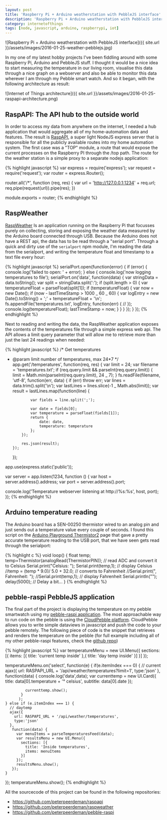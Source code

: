 ```yaml
---
layout: post
title: 'Raspberry Pi + Arduino weatherstation with PebbleJS interface'
description: 'Raspberry Pi + Arduino weatherstation with PebbleJS interface'
category: internetofthings
tags: [node, javascript, arduino, raspberrypi, iot]
---
```


![Raspberry Pi + Arduino weatherstation with PebbleJS interface]({{ site.url }}/assets/images/2016-01-25-weather-pebblejs.jpg)

In my one of my latest hobby projects I've been fiddling around with some Raspberry Pi, Arduino and PebbleJS stuff. I thought it would be a nice idea to start measuring the temperature in our living room, visualise this data through a nice graph on a webserver and also be able to monitor this data wherever I am through my Pebble smart watch. And so it began, with the following architecture as result:

![Internet of Things architecture]({{ site.url }}/assets/images/2016-01-25-raspapi-architecture.png)

## RaspAPI: The API hub to the outside world

In order to access my data from anywhere on the internet, I needed a hub application that would aggregate all of my home-automation data and features. The result is [RaspAPI](https://github.com/peterpeerdeman/raspapi), a super light NodeJS express server that is responsible for all the publicly available routes into my home automation system. The first case was a "TOP" module, a route that would expose the current processes on the Raspberry PI through the /top path. The route for the weather station is a simple proxy to a separate nodejs application:

{% highlight javascript %}
var express = require('express');
var request = require('request');
var router = express.Router();

router.all('/\*', function (req, res) {
var url = 'http://127.0.0.1:1234' + req.url;
req.pipe(request(url)).pipe(res);
})

module.exports = router;
{% endhighlight %}

## RaspWeather

[RaspWeather](https://github.com/peterpeerdeman/raspweather) Is an application running on the Raspberry Pi that focusses purely on collecting, storing and exposing the weather data measured by the Arduino board connected through USB. Because the Arduino does not have a REST api, the data has to be read through a "serial port". Through a quick and dirty use of the `serialport` npm module, I'm reading the data from the serialport, and writing the temperature float and timestamp to a text file every hour:

{% highlight javascript %}
serialPort.open(function(error) {
if (error) {
console.log('failed to open: ' + error);
} else {
console.log('now logging temperatures to file');
serialPort.on('data', function(data) {
var stringData = data.toString();
var split = stringData.split(':');
if (split.length > 0) {
var temperatureFloat = parseFloat(split[1]);
if (temperatureFloat) {
var now = new Date();
if (now - lastTimeStamp > 1000 _ 60 _ 60) {
var logEntry = new Date().toString() + ';' + temperatureFloat + '\n';
fs.appendFile('temperatures.txt', logEntry, function(err) {
//
});
console.log(temperatureFloat);
lastTimeStamp = now;
}
}
}
});
}
});
{% endhighlight %}

Next to reading and writing the data, the RaspWeather application exposes the contents of the temperatures file through a simple express web api. The API allows a limit query parameter that will allow me to retrieve more than just the last 24 readings when needed:

{% highlight javascript %}
/\* Get temperatures

-   @param limit number of temperatures, max 24*7
    */
    app.get('/temperatures', function(req, res) {
    var limit = 24;
    var filename = 'temperatures.txt';
    if (req.query.limit && parseInt(req.query.limit)) {
    limit = Math.min(parseInt(req.query.limit), 24 _ 7);
    }
    fs.readFile(filename, 'utf-8', function(err, data) {
    if (err) throw err;
    var lines = data.trim().split('\n');
    var lastLines = lines.slice(-1 _ Math.abs(limit));
    var result = lastLines.map(function(line) {

                var fields = line.split(';');

                var date = fields[0];
                var temperature = parseFloat(fields[1]);
                return {
                    date: date,
                    temperature: temperature
                };
            });

            res.json(result);
        });

    });

app.use(express.static('public'));

var server = app.listen(1234, function () {
var host = server.address().address;
var port = server.address().port;

console.log('Temperature webserver listening at http://%s:%s', host, port);
});
{% endhighlight %}

## Arduino temperature reading

The Arduino board has a SEN-00250 thermistor wired to an analog pin and just sends out a temperature value every couple of seconds. I found this script on the [Arduino Playground Thermistor2](http://playground.arduino.cc/ComponentLib/Thermistor2) page that gave a pretty accurate temperature reading to the USB port, that we have seen gets read through the serialport:

{% highlight c %}
void loop() {
float temp;
temp=Thermistor(analogRead(ThermistorPIN)); // read ADC and convert it to Celsius
Serial.print("Celsius: ");
Serial.print(temp,1); // display Celsius
//temp = (temp \* 9.0)/ 5.0 + 32.0; // converts to Fahrenheit
//Serial.print(", Fahrenheit: ");
//Serial.print(temp,1); // display Fahrenheit
Serial.println("");
delay(5000); // Delay a bit...
}
{% endhighlight %}

## pebble-raspi PebbleJS application

The final part of the project is displaying the temperature on my pebble smartwatch using my [pebble-raspi application](https://github.com/peterpeerdeman/pebble-raspi). The most approachable way to run code on the pebble is using the [CloudPebble platform](https://cloudpebble.net/). CloudPebble allows you to write simple dataviews in javascript and push the code to your pebble remotely. The following piece of code is the snippet that retrieves and renders the temperature on the pebble (for full example including all of my other pebble-raspi features, check the [github repo](https://github.com/peterpeerdeman/pebble-raspi))

{% highlight javascript %}
var temperatureMenu = new UI.Menu({
sections: [{
items: [{
title: 'current temp inside'
},{
title: 'day temp inside'
}]
}]
});

temperatureMenu.on('select', function(e) {
if(e.itemIndex === 0) {
// current
ajax({
url: RASPAPI_URL + '/api/weather/temperatures?limit=1',
type:'json'
},
function(data) {
console.log('data',data);
var currenttemp = new UI.Card({
title: data[0].temperature + '° celsius',
subtitle: data[0].date
});

             currenttemp.show();
           }
          );
    } else if (e.itemIndex === 1) {
      // daytemp
      ajax({
        url: RASPAPI_URL + '/api/weather/temperatures',
        type:'json'
      },
       function(data) {
         var menuItems = parseTemperaturesFeed(data);
         var resultsMenu = new UI.Menu({
           sections: [{
             title: 'Inside temperatures',
             items: menuItems
           }]
         });
         resultsMenu.show();
       });
    }

});
temperatureMenu.show();
{% endhighlight %}

All the sourcecode of this project can be found in the following repositories:

-   <https://github.com/peterpeerdeman/raspapi>
-   <https://github.com/peterpeerdeman/raspweather>
-   <https://github.com/peterpeerdeman/pebble-raspi>
